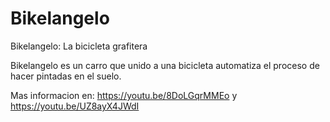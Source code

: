 # Bikelangelo
Bikelangelo: La bicicleta grafitera

Bikelangelo es un carro que unido a una bicicleta automatiza el proceso de hacer pintadas en el suelo.

Mas informacion en: 
https://youtu.be/8DoLGqrMMEo y
https://youtu.be/UZ8ayX4JWdI
